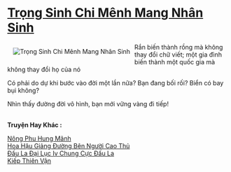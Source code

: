 <a href="https://truyenwiki.net/trong-sinh-chi-menh-mang-nhan-sinh.35989/" title="Trọng Sinh Chi Mênh Mang Nhân Sinh"><h1>Trọng Sinh Chi Mênh Mang Nhân Sinh</h1></a><div style="display:table"><img align="right" style="float: left; padding: 10px;" src="https://truyenwiki.net/a/img/str/src/35989.jpg" alt="Trọng Sinh Chi Mênh Mang Nhân Sinh">Rắn biến thành rồng mà không thay đổi chữ viết; một gia đình biến thành một quốc gia mà không thay đổi họ của nó<p></p> Có phải do dự khi bước vào đời một lần nữa? Bạn đang bối rối? Biển có bay bụi không?<p></p> Nhìn thấy đường đời vô hình, bạn mới vững vàng đi tiếp!</div><p><br><b>Truyện Hay Khác :</b></p><a href="https://truyenwiki.net/nong-phu-hung-manh.35180/" alt="Nông Phu Hung Mãnh">Nông Phu Hung Mãnh</a><br/><a href="https://sangtacviet.wordpress.com/2020/10/22/hoa-hau-giang-duong-ben-nguoi-cao-thu/" alt="Hoa Hậu Giảng Đường Bên Người Cao Thủ">Hoa Hậu Giảng Đường Bên Người Cao Thủ</a><br/><a href="https://github.com/nownovels/wikidich/tree/master/truyenhay/35107" alt="Đấu La Đại Lục Iv Chung Cực Đấu La">Đấu La Đại Lục Iv Chung Cực Đấu La</a><br/><a href="https://sangtacviet.wordpress.com/2020/10/22/kiep-thien-van/" alt="Kiếp Thiên Vận">Kiếp Thiên Vận</a><br/>